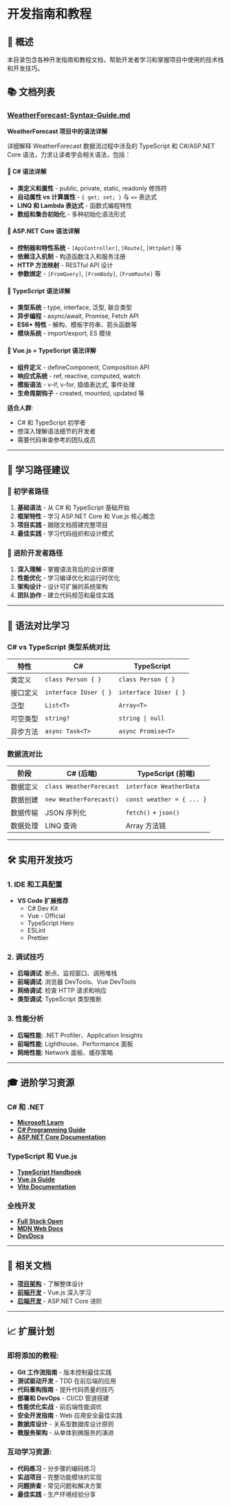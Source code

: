 # 开发指南和教程

## 📝 概述

本目录包含各种开发指南和教程文档，帮助开发者学习和掌握项目中使用的技术栈和开发技巧。

## 📚 文档列表

### [WeatherForecast-Syntax-Guide.md](./WeatherForecast-Syntax-Guide.md)
**WeatherForecast 项目中的语法详解**

详细解释 WeatherForecast 数据流过程中涉及的 TypeScript 和 C#/ASP.NET Core 语法，力求让读者学会相关语法，包括：

#### 🔷 C# 语法详解
- **类定义和属性** - public, private, static, readonly 修饰符
- **自动属性 vs 计算属性** - `{ get; set; }` 与 `=>` 表达式
- **LINQ 和 Lambda 表达式** - 函数式编程特性
- **数组和集合初始化** - 多种初始化语法形式

#### 🔶 ASP.NET Core 语法详解  
- **控制器和特性系统** - `[ApiController]`, `[Route]`, `[HttpGet]` 等
- **依赖注入机制** - 构造函数注入和服务注册
- **HTTP 方法映射** - RESTful API 设计
- **参数绑定** - `[FromQuery]`, `[FromBody]`, `[FromRoute]` 等

#### 🔸 TypeScript 语法详解
- **类型系统** - type, interface, 泛型, 联合类型
- **异步编程** - async/await, Promise, Fetch API
- **ES6+ 特性** - 解构、模板字符串、箭头函数等
- **模块系统** - import/export, ES 模块

#### 🔹 Vue.js + TypeScript 语法详解
- **组件定义** - defineComponent, Composition API
- **响应式系统** - ref, reactive, computed, watch
- **模板语法** - v-if, v-for, 插值表达式, 事件处理
- **生命周期钩子** - created, mounted, updated 等

**适合人群**:
- C# 和 TypeScript 初学者
- 想深入理解语法细节的开发者
- 需要代码审查参考的团队成员

---

## 🎯 学习路径建议

### 🌱 初学者路径
1. **基础语法** - 从 C# 和 TypeScript 基础开始
2. **框架特性** - 学习 ASP.NET Core 和 Vue.js 核心概念
3. **项目实践** - 跟随文档搭建完整项目
4. **最佳实践** - 学习代码组织和设计模式

### 🚀 进阶开发者路径
1. **深入理解** - 掌握语法背后的设计原理
2. **性能优化** - 学习编译优化和运行时优化
3. **架构设计** - 设计可扩展的系统架构
4. **团队协作** - 建立代码规范和最佳实践

---

## 📖 语法对比学习

### C# vs TypeScript 类型系统对比

| 特性 | C# | TypeScript |
|------|----|-----------| 
| 类定义 | `class Person { }` | `class Person { }` |
| 接口定义 | `interface IUser { }` | `interface IUser { }` |
| 泛型 | `List<T>` | `Array<T>` |
| 可空类型 | `string?` | `string \| null` |
| 异步方法 | `async Task<T>` | `async Promise<T>` |

### 数据流对比

| 阶段 | C# (后端) | TypeScript (前端) |
|------|-----------|------------------|
| 数据定义 | `class WeatherForecast` | `interface WeatherData` |
| 数据创建 | `new WeatherForecast()` | `const weather = { ... }` |
| 数据传输 | JSON 序列化 | `fetch()` + `json()` |
| 数据处理 | LINQ 查询 | Array 方法链 |

---

## 🛠️ 实用开发技巧

### 1. IDE 和工具配置
- **VS Code 扩展推荐**
  - C# Dev Kit
  - Vue - Official  
  - TypeScript Hero
  - ESLint
  - Prettier

### 2. 调试技巧
- **后端调试**: 断点、监视窗口、调用堆栈
- **前端调试**: 浏览器 DevTools、Vue DevTools
- **网络调试**: 检查 HTTP 请求和响应
- **类型调试**: TypeScript 类型推断

### 3. 性能分析
- **后端性能**: .NET Profiler、Application Insights
- **前端性能**: Lighthouse、Performance 面板
- **网络性能**: Network 面板、缓存策略

---

## 🎓 进阶学习资源

### C# 和 .NET
- **[Microsoft Learn](https://docs.microsoft.com/learn/dotnet/)**
- **[C# Programming Guide](https://docs.microsoft.com/dotnet/csharp/)**
- **[ASP.NET Core Documentation](https://docs.microsoft.com/aspnet/core/)**

### TypeScript 和 Vue.js  
- **[TypeScript Handbook](https://www.typescriptlang.org/docs/)**
- **[Vue.js Guide](https://vuejs.org/guide/)**
- **[Vite Documentation](https://vitejs.dev/guide/)**

### 全栈开发
- **[Full Stack Open](https://fullstackopen.com/)**
- **[MDN Web Docs](https://developer.mozilla.org/)**
- **[DevDocs](https://devdocs.io/)**

---

## 🔗 相关文档

- **[项目架构](../architecture/)** - 了解整体设计
- **[前端开发](../frontend/)** - Vue.js 深入学习
- **[后端开发](../backend/)** - ASP.NET Core 进阶

---

## 📈 扩展计划

### 即将添加的教程:
- **Git 工作流指南** - 版本控制最佳实践
- **测试驱动开发** - TDD 在前后端的应用
- **代码重构指南** - 提升代码质量的技巧
- **部署和 DevOps** - CI/CD 管道搭建
- **性能优化实战** - 前后端性能调优
- **安全开发指南** - Web 应用安全最佳实践
- **数据库设计** - 关系型数据库设计原则
- **微服务架构** - 从单体到微服务的演进

### 互动学习资源:
- **代码练习** - 分步骤的编码练习
- **实战项目** - 完整功能模块的实现
- **问题排查** - 常见问题和解决方案
- **最佳实践** - 生产环境经验分享
